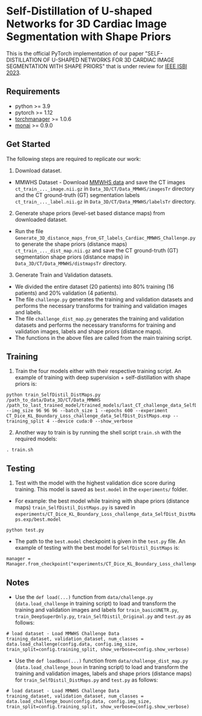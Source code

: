 # Self-Distillation of U-shaped Networks for 3D Cardiac Image Segmentation with Shape Priors

This is the official PyTorch implementation of our paper "SELF-DISTILLATION OF U-SHAPED NETWORKS FOR 3D CARDIAC IMAGE SEGMENTATION WITH SHAPE PRIORS" that is under review for [IEEE ISBI 2023](http://2023.biomedicalimaging.org/en/).

## Requirements
* python >= 3.9
* pytorch >= 1.12
* [torchmanager](https://github.com/kisonho/torchmanager) >= 1.0.6
* [monai](https://monai.io/) >= 0.9.0

## Get Started
The following steps are required to replicate our work:

1. Download dataset.
* MMWHS Dataset - Download [MMWHS data](https://zmiclab.github.io/zxh/0/mmwhs/) and save the CT images `ct_train_..._image.nii.gz` in `Data_3D/CT/Data_MMWHS/imagesTr` directory and the CT ground-truth (GT) segmentation labels `ct_train_..._label.nii.gz` in `Data_3D/CT/Data_MMWHS/labelsTr` directory. 

2. Generate shape priors (level-set based distance maps) from downloaded dataset.
* Run the file `Generate_3D_distance_maps_from_GT_labels_Cardiac_MMWHS_Challenge.py` to generate the shape priors (distance maps) `ct_train_..._dist_map.nii.gz` and save the CT ground-truth (GT) segmentation shape priors (distance maps) in `Data_3D/CT/Data_MMWHS/distmapsTr` directory.

3. Generate Train and Validation datasets.
* We divided the entire dataset (20 patients) into 80% training (16 patients) and 20% validation (4 patients).
* The file `challenge.py` generates the training and validation datasets and performs the necessary transforms for training and validation images and labels.
* The file `challenge_dist_map.py` generates the training and validation datasets and performs the necessary transforms for training and validation images, labels and shape priors (distance maps).
* The functions in the above files are called from the main training script. 

## Training

1. Train the four models either with their respective training script. An example of training with deep supervision + self-distillation with shape priors is:

```
python train_SelfDistil_DistMaps.py /path_to_data/Data_3D/CT/Data_MMWHS /path_to_last_trained_model/trained_models/last_CT_challenge_data_SelfDistil_DistMaps.pth --img_size 96 96 96 --batch_size 1 --epochs 600 --experiment CT_Dice_KL_Boundary_Loss_challenge_data_SelfDist_DistMaps.exp --training_split 4 --device cuda:0 --show_verbose
```

2. Another way to train is by running the shell script `train.sh` with the required models:

```
. train.sh
```

## Testing

1. Test with the model with the highest validation dice score during training. This model is saved as `best.model` in the `experiments/` folder.
* For example: the best model while training with shape priors (distance maps) `train_SelfDistil_DistMaps.py` is saved in `experiments/CT_Dice_KL_Boundary_Loss_challenge_data_SelfDist_DistMaps.exp/best.model`

```
python test.py 
```

* The path to the `best.model` checkpoint is given in the `test.py` file. An example of testing with the best model for `SelfDistil_DistMaps` is:
```
manager = Manager.from_checkpoint("experiments/CT_Dice_KL_Boundary_Loss_challenge_data_SelfDist_DistMaps.exp/best.model")
```

## Notes
* Use the `def load(...)` function from `data/challenge.py` (`data.load_challenge` in training script) to load and transform the training and validation images and labels for `train_basicUNETR.py`, `train_DeepSuperOnly.py`, `train_SelfDistil_Original.py` and `test.py` as follows:

```
# load dataset - Load MMWHS Challenge Data
training_dataset, validation_dataset, num_classes = data.load_challenge(config.data, config.img_size, train_split=config.training_split, show_verbose=config.show_verbose)        
```

* Use the `def loadBoun(...)` function from `data/challenge_dist_map.py` (`data.load_challenge_boun` in traning script) to load and transform the training and validation images, labels and shape priors (distance maps) for `train_SelfDistil_DistMaps.py` and `test.py` as follows:

```
# load dataset - Load MMWHS Challenge Data
training_dataset, validation_dataset, num_classes = data.load_challenge_boun(config.data, config.img_size, train_split=config.training_split, show_verbose=config.show_verbose)
```
